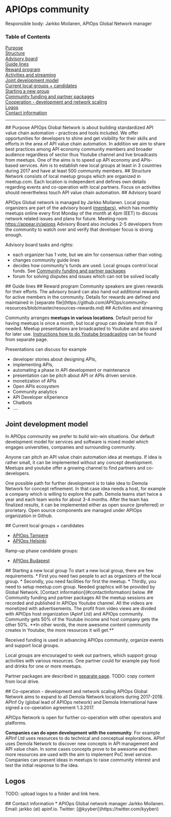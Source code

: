 # APIOps community 

Responsible body: Jarkko Moilanen, APIOps Global Network manager 

### Table of Contents  
[Purpose](#purpose)  
[Structure](#structure)  
[Advisory board](#advisoryboard)  
[Guide lines](#guidelines)  
[Reward program](#rewardprogram)  
[Activities and streaming](#activities)  
[Joint development model](#developmentmodel)  
[Current local groups + candidates](#currentlocalgroups)  
[Starting a new group](#startinganewgroup)  
[Community funding and partner packages](#communityfunding)  
[Cooperation - development and network scaling](#cooperation)  
[Logos](#logos)  
[Contact information](#contactinformation)  

<hr/>

<a name="purpose"/>
## Purpose
APIOps Global Network is about building standardized API value chain automation - practices and tools included. We offer opportunities for developers to shine and get visibility for their skills and efforts in the area of API value chain automation. In addition we aim to share best practices among API economy community members and broader audience regardless of sector thus Youtube channel and live broadcasts from meetups. One of the aims is to speed up API economy and APIs- based services. Aim is to establish new local groups at least in 3 countries during 2017 and have at least 500 community members.    

<a name="structure"/>
## Structure 
Network consists of local meetup groups which are organized in meetup.com. Each location is independent and defines own details regarding events and co-operation with local partners. Focus on activities should nevertheless touch API value chain automation. 

<a name="advisoryboard"/>
## Advisory board

APIOps Global network is managed by Jarkko Moilanen. Local group organizers are part of the advisory board ([members](https://github.com/APIOps/community-resources/blob/master/advisory-board-members.md)), which has monthly meetups online every first Monday of the month at 4pm (EET) to discuss network related issues and plans for future. Meeting room https://appear.in/apiops Advisory Board also includes 2-5 developers from the community to watch over and verify that developer focus is strong enough. 

Advisory board tasks and rights: 

* each organizer has 1 vote, but we aim for consensus rather than voting.  
* changes community guide lines
* decides how community's funds are used. Local groups control local funds. See [Community funding and partner packages](#communityfunding)
* forum for solving disputes and issues which can not be solved locally

<a name="guidelines"/>
## Guide lines

<a name="rewardprogram"/>
## Reward program
Community speakers are given rewards for their efforts. The advisory board can also hand out additional rewards for active members in the community.  Details for rewards are defined and maintained in [separate file](https://github.com/APIOps/community-resources/blob/master/resources-rewards.md)

<a name="activities"/>
## Activities and streaming

Community arranges **meetups in various locations**. Default period for having meetups is once a month, but local group can deviate from this if needed. Meetup presentations are broadcasted to Youtube and also saved for later use. [Instructions how to do Youtube broadcasting](https://github.com/APIOps/community-resources/blob/master/streaming.md) can be found from separate page. 

Presentations can discuss for example 

* developer stories about designing APIs, 
* implementing APIs, 
* automating a phase in API development or maintenance
* presentation can be pitch about API or APIs driven service. 
* monetization of APIs
* Open APIs ecosystem
* Community analytics
* API Developer eXperience
* Chatbots 
* ....

## Joint development model
In APIOps community we prefer to build win-win situations. Our default development model for services and software is mixed model which engages universities, companies and surrounding community. 

Anyone can pitch an API value chain automation idea at meetups. If idea is rather small, it can be implemented without any concept development. Meetups and youtube offer a growing channel to find partners and co-developers. 

One possible path for further development is to take idea to Demola Network for concept refinement. In that case idea needs a host, for example a company which is willing to explore the path. Demola teams start twice a year and each team works for about 3-4 months. After the team has finalized results, it can be implemented either as open source (preferred) or prorietary. Open source components are managed under APIOps organization in Github. 

<a name="currentlocalgroups"/>
## Current local groups + candidates

* [APIOps Tampere](https://www.meetup.com/APIOps-Tampere/)
* [APIOps Helsinki](https://www.meetup.com/APIOps-Helsinki/)

Ramp-up phase candidate groups:

* [APIOps Budapest](https://www.meetup.com/APIOps-Budapest/)

<a name="startinganewgroup"/>
## Starting a new local group
To start a new local group, there are few requirements. 
* First you need two people to act as organizers of the local group. 
* Secondly, you need facilities for first the meetup. 
* Thirdly, you need to setup meetup.com group. Needed graphics will be provided by Global Network. [Contact information](#contactinformation) below. 

<a name="communityfunding"/>
## Community funding and partner packages
All the meetup sessions are recorded and published in APIOps Youtube channel. All the videos are monetized with advertisements. The profit from video views are divided with APIOps host organization (Apinf Ltd) and APIOps community. Community gets 50% of the Youtube income and host company gets the other 50%. **In other words, the more awesome content community creates in Youtube, the more resources it will get.** 

Received funding is used in advancing APIOps community, organize events and support local groups. 

Local groups are encouraged to seek out partners, which support group activities with various resources. One partner could for example pay food and drinks for one or more meetups. 

Partner packages are described in [separate page](https://github.com/APIOps/community-resources/blob/master/partner-packages.md). TODO: copy content from local drive.  

<a name="cooperation"/>
## Co-operation - development and network scaling
APIOps Global Network aims to expand to all Demola Network locations during 2017-2018. APInf Oy (global lead of APIOps network) and Demola International have signed a co-operation agreement 1.3.2017. 

APIOps Network is open for further co-operation with other operators and platforms.  

**Companies can do open development with the community**. For example APInf Ltd uses resources to do technical and conceptual explorations. APInf uses Demola Network to discover new concepts in API management and API value chain. In some cases concepts prove to be awesome and then more resources are used with the aim to implement PoC level service. Companies can present ideas in meetups to raise community interest and test the initial response to the idea. 

## Logos
TODO: upload logos to a folder and link here. 


<a name="contactinformation"/>
## Contact information
* APIOps Global network manager Jarkko Moilanen. Email: jarkko (at) apinf.io. Twitter: [@kyyberi](https://twitter.com/kyyberi) 
